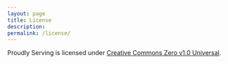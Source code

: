 ```yaml
---
layout: page
title: License
description:
permalink: /license/
---
```


Proudly Serving is licensed under [Creative Commons Zero v1.0 Universal](https://github.com/proudlyserving/proudlyserving.github.io/blob/main/LICENSE).